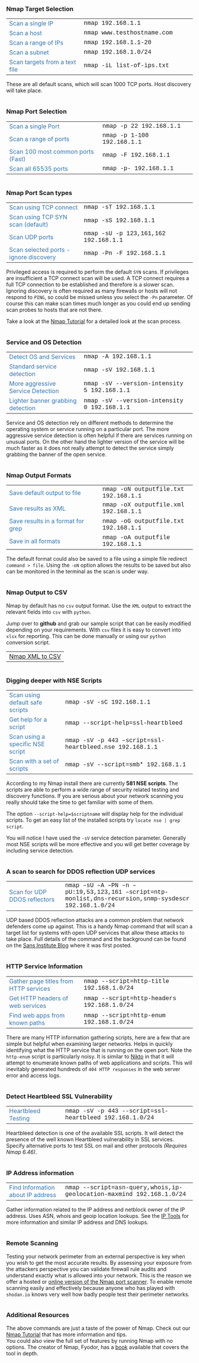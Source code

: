 
<h3>Nmap Target Selection</h3>
<table class="table table-condensed">
<tr class="btx-table-body-row btx-s-bg-bg">
<td style="color:#3276B1; width: 40%;">Scan a single IP</td>
<td style='font-family: "Courier 10 Pitch", Courier, monospace;'>nmap 192.168.1.1</td>
</tr>
<tr>
<td style="color:#3276B1; width: 40%;">Scan a host</td>
<td style='font-family: "Courier 10 Pitch", Courier, monospace;'>nmap www.testhostname.com</td>
<tr class="btx-table-body-row btx-s-bg-bg">
<td  style="color:#3276B1; width: 40%;">Scan a range of IPs</td>
<td style='font-family: "Courier 10 Pitch", Courier, monospace;'>nmap 192.168.1.1-20</td>
</tr>
<tr>
<td style="color:#3276B1; width: 40%;">Scan a subnet</td>
<td style='font-family: "Courier 10 Pitch", Courier, monospace;'>nmap 192.168.1.0/24</td>
</tr>
<tr class="btx-table-body-row btx-s-bg-bg">
<td style="color:#3276B1; width: 40%;">Scan targets from a text file</td>
<td style='font-family: "Courier 10 Pitch", Courier, monospace;'>nmap -iL list-of-ips.txt</td>
</tr>
</table>
<p>These are all default scans, which will scan 1000 TCP ports. Host discovery will take place.</p>
<div class="btx-col-12">
<div class="btx-item js-item-divider btx-divider btx-divider--single btx-center-align">
<div class="btx-divider-line btx-p-border-bg btx-p-border-border" style="width:100%; height:1px;"></div>
</div>
</div>
<p><a id="portselection"></a></p>
<h3>Nmap Port Selection</h3>
<table class="table table-condensed">
<tr class="btx-table-body-row btx-s-bg-bg">
<td style="color:#3276B1; width: 50%;">Scan a single Port</td>
<td style='font-family: "Courier 10 Pitch", Courier, monospace;'>nmap -p 22 192.168.1.1</td>
</tr>
<tr>
<td style="color:#3276B1; width: 50%;">Scan a range of ports</td>
<td style='font-family: "Courier 10 Pitch", Courier, monospace;'>nmap -p 1-100 192.168.1.1</td>
<tr class="btx-table-body-row btx-s-bg-bg">
<td  style="color:#3276B1; width: 50%;">Scan 100 most common ports (Fast)</td>
<td style='font-family: "Courier 10 Pitch", Courier, monospace;'>nmap -F 192.168.1.1</td>
</tr>
<tr>
<td style="color:#3276B1; width: 40%;">Scan all 65535 ports</td>
<td style='font-family: "Courier 10 Pitch", Courier, monospace;'>nmap -p- 192.168.1.1</td>
</tr>
</table>
<div class="btx-col-12">
<div class="btx-item js-item-divider btx-divider btx-divider--single btx-center-align">
<div class="btx-divider-line btx-p-border-bg btx-p-border-border" style="width:100%; height:1px;"></div>
</div>
</div>
<p><a id="scantypes"></a></p>
<h3>Nmap Port Scan types</h3>
<table class="table table-condensed">
<tr class="btx-table-body-row btx-s-bg-bg">
<td style="color:#3276B1; width: 40%;">Scan using TCP connect</td>
<td style='font-family: "Courier 10 Pitch", Courier, monospace;'>nmap -sT 192.168.1.1</td>
</tr>
<tr>
<td style="color:#3276B1; width: 40%;">Scan using TCP SYN scan (default)</td>
<td style='font-family: "Courier 10 Pitch", Courier, monospace;'>nmap -sS 192.168.1.1</td>
<tr class="btx-table-body-row btx-s-bg-bg">
<td  style="color:#3276B1; width: 40%;">Scan UDP ports</td>
<td style='font-family: "Courier 10 Pitch", Courier, monospace;'>nmap -sU -p 123,161,162 192.168.1.1</td>
</tr>
<tr>
<td style="color:#3276B1; width: 40%;">Scan selected ports - ignore discovery</td>
<td style='font-family: "Courier 10 Pitch", Courier, monospace;'>nmap -Pn -F 192.168.1.1</td>
</tr>
</table>
<p>Privileged access is required to perform the default <code>SYN</code> scans. If privileges are insufficient a TCP connect scan will be used. A TCP connect requires a full TCP connection to be established and therefore is a slower scan. Ignoring discovery is often required as many firewalls or hosts will not respond to <code>PING</code>, so could be missed unless you select the <code>-Pn</code> parameter. Of course this can make scan times much longer as you could end up sending scan probes to hosts that are not there.</p>
<p>Take a look at the <a href="/nmap-tutorial/">Nmap Tutorial</a> for a detailed look at the scan process.</p>
<div class="btx-col-12">
<div class="btx-item js-item-divider btx-divider btx-divider--single btx-center-align">
<div class="btx-divider-line btx-p-border-bg btx-p-border-border" style="width:100%; height:1px;"></div>
</div>
</div>
<p><a id="servicedetection"></a></p>
<h3>Service and OS Detection</h3>
<table class="table table-condensed">
<tr class="btx-table-body-row btx-s-bg-bg">
<td style="color:#3276B1; width: 40%;">Detect OS and Services</td>
<td style='font-family: "Courier 10 Pitch", Courier, monospace;'>nmap -A 192.168.1.1</td>
</tr>
<tr>
<td style="color:#3276B1; width: 40%;">Standard service detection</td>
<td style='font-family: "Courier 10 Pitch", Courier, monospace;'>nmap -sV 192.168.1.1</td>
<tr class="btx-table-body-row btx-s-bg-bg">
<td  style="color:#3276B1; width: 40%;">More aggressive Service Detection</td>
<td style='font-family: "Courier 10 Pitch", Courier, monospace;'>nmap -sV --version-intensity 5 192.168.1.1</td>
</tr>
<tr>
<td style="color:#3276B1; width: 40%;">Lighter banner grabbing detection</td>
<td style='font-family: "Courier 10 Pitch", Courier, monospace;'>nmap -sV --version-intensity 0 192.168.1.1</td>
</tr>
</table>
<p>Service and OS detection rely on different methods to determine the operating system or service running on a particular port. The more aggressive service detection is often helpful if there are services running on unusual ports. On the other hand the lighter version of the service will be much faster as it does not really attempt to detect the service simply grabbing the banner of the open service.</p>
<div class="btx-col-12">
<div class="btx-item js-item-divider btx-divider btx-divider--single btx-center-align">
<div class="btx-divider-line btx-p-border-bg btx-p-border-border" style="width:100%; height:1px;"></div>
</div>
</div>
<p><a id="outputformats"></a></p>
<h3>Nmap Output Formats</h3>
<table class="table table-condensed">
<tr class="btx-table-body-row btx-s-bg-bg">
<td style="color:#3276B1; width: 50%;">Save default output to file</td>
<td style='font-family: "Courier 10 Pitch", Courier, monospace;'>nmap -oN outputfile.txt 192.168.1.1</td>
</tr>
<tr>
<td style="color:#3276B1; width: 50%;">Save results as XML</td>
<td style='font-family: "Courier 10 Pitch", Courier, monospace;'>nmap -oX outputfile.xml 192.168.1.1</td>
<tr class="btx-table-body-row btx-s-bg-bg">
<td  style="color:#3276B1; width: 50%;">Save results in a format for grep</td>
<td style='font-family: "Courier 10 Pitch", Courier, monospace;'>nmap -oG outputfile.txt 192.168.1.1</td>
</tr>
<tr>
<td style="color:#3276B1; width: 50%;">Save in all formats</td>
<td style='font-family: "Courier 10 Pitch", Courier, monospace;'>nmap -oA outputfile 192.168.1.1</td>
</tr>
</table>
<p>The default format could also be saved to a file using a simple file redirect <code>command > file</code>. Using the <code>-oN</code> option allows the results to be saved but also can be monitored in the terminal as the scan is under way. </p>
<div class="btx-col-12">
<div class="btx-item js-item-divider btx-divider btx-divider--single btx-center-align">
<div class="btx-divider-line btx-p-border-bg btx-p-border-border" style="width:100%; height:1px;"></div>
</div>
</div>
<p><a id="nmap-csv"></a></p>
<h3>Nmap Output to CSV</h3>
<p>Nmap by default has no <code>csv</code> output format. Use the <code>XML</code> output to extract the relevant fields into <code>csv</code> with <code>python</code>.</p>
<p>Jump over to <strong>github</strong> and grab our sample script that can be easily modified depending on your requirements. With <code>csv</code> files it is easy to convert into <code>xlsx</code> for reporting. This can be done manually or using our <code>python</code> conversion script.</p>
<table class="table table-condensed">
<tr class="btx-table-body-row btx-s-bg-bg">
<td><a href="https://github.com/hackertarget/nmap-csv-xlsx" title="Nmap XML output to CSV">Nmap XML to CSV</a></td>
</tr>
</table>
<div class="btx-col-12">
<div class="btx-item js-item-divider btx-divider btx-divider--single btx-center-align">
<div class="btx-divider-line btx-p-border-bg btx-p-border-border" style="width:100%; height:1px;"></div>
</div>
</div>
<p><a id="nsescripts"></a></p>
<h3>Digging deeper with NSE Scripts</h3>
<table class="table table-condensed">
<tr class="btx-table-body-row btx-s-bg-bg">
<td style="color:#3276B1; width: 30%;">Scan using default safe scripts</td>
<td style='font-family: "Courier 10 Pitch", Courier, monospace;'>nmap -sV -sC 192.168.1.1</td>
</tr>
<tr>
<td style="color:#3276B1; width: 30%;">Get help for a script</td>
<td style='font-family: "Courier 10 Pitch", Courier, monospace;'>nmap --script-help=ssl-heartbleed</td>
</tr>
<tr class="btx-table-body-row btx-s-bg-bg">
<td style="color:#3276B1; width: 30%;">Scan using a specific NSE script</td>
<td style='font-family: "Courier 10 Pitch", Courier, monospace;'>nmap -sV -p 443 –script=ssl-heartbleed.nse 192.168.1.1</td>
<tr>
<td  style="color:#3276B1; width: 30%;">Scan with a set of scripts</td>
<td style='font-family: "Courier 10 Pitch", Courier, monospace;'>nmap -sV --script=smb* 192.168.1.1</td>
</tr>
</table>
<p>According to my Nmap install there are currently <strong>581 NSE scripts</strong>. The scripts are able to perform a wide range of security related testing and discovery functions. If you are serious about your network scanning you really should take the time to get familiar with some of them.</p>
<p>The option <code>--script-help=$scriptname</code> will display help for the individual scripts. To get an easy list of the installed scripts try <code>locate nse | grep script</code>. </p>
<p>You will notice I have used the <code>-sV</code> service detection parameter. Generally most NSE scripts will be more effective and you will get better coverage by including service detection.</p>
<div class="btx-col-12">
<div class="btx-item js-item-divider btx-divider btx-divider--single btx-center-align">
<div class="btx-divider-line btx-p-border-bg btx-p-border-border" style="width:100%; height:1px;"></div>
</div>
</div>
<p><a id="ddosreflectors"></a></p>
<h3>A scan to search for DDOS reflection UDP services</h3>
<table>
<tr class="btx-table-body-row btx-s-bg-bg">
<td  style="color:#3276B1; width: 30%;">Scan for UDP DDOS reflectors</td>
<td style='font-family: "Courier 10 Pitch", Courier, monospace;'>nmap –sU –A –PN –n –pU:19,53,123,161 –script=ntp-monlist,dns-recursion,snmp-sysdescr 192.168.1.0/24</td>
</tr>
</table>
<p>UDP based DDOS reflection attacks are a common problem that network defenders come up against. This is a handy Nmap command that will scan a target list for systems with open UDP services that allow these attacks to take place. Full details of the command and the background can be found on the <a href="https://isc.sans.edu/diary/Using+nmap+to+scan+for+DDOS+reflectors/18193">Sans Institute Blog</a> where it was first posted.</p>
<div class="btx-col-12">
<div class="btx-item js-item-divider btx-divider btx-divider--single btx-center-align">
<div class="btx-divider-line btx-p-border-bg btx-p-border-border" style="width:100%; height:1px;"></div>
</div>
</div>
<p><a id="httpinfo"></a></p>
<h3>HTTP Service Information</h3>
<table>
<tr class="btx-table-body-row btx-s-bg-bg">
<td  style="color:#3276B1; width: 40%;">Gather page titles from HTTP services</td>
<td style='font-family: "Courier 10 Pitch", Courier, monospace;'>nmap --script=http-title 192.168.1.0/24</td>
</tr>
<tr>
<td  style="color:#3276B1; width: 40%;">Get HTTP headers of web services</td>
<td style='font-family: "Courier 10 Pitch", Courier, monospace;'>nmap --script=http-headers 192.168.1.0/24</td>
</tr>
<tr class="btx-table-body-row btx-s-bg-bg">
<td  style="color:#3276B1; width: 40%;">Find web apps from known paths</td>
<td style='font-family: "Courier 10 Pitch", Courier, monospace;'>nmap --script=http-enum 192.168.1.0/24</td>
</tr>
</table>
<p>There are many HTTP information gathering scripts, here are a few that are simple but helpful when examining larger networks. Helps in quickly identifying what the HTTP service that is running on the open port. Note the <code>http-enum</code> script is particularly noisy. It is similar to <a href="/nikto-website-scanner/">Nikto</a> in that it will attempt to enumerate known paths of web applications and scripts. This will inevitably generated hundreds of <code>404 HTTP responses</code> in the web server error and access logs.</p>
<div class="btx-col-12">
<div class="btx-item js-item-divider btx-divider btx-divider--single btx-center-align">
<div class="btx-divider-line btx-p-border-bg btx-p-border-border" style="width:100%; height:1px;"></div>
</div>
</div>
<p><a id="heartbleed"></a></p>
<h3>Detect Heartbleed SSL Vulnerability</h3>
<table>
<tr class="btx-table-body-row btx-s-bg-bg">
<td  style="color:#3276B1; width: 30%;">Heartbleed Testing</td>
<td style='font-family: "Courier 10 Pitch", Courier, monospace;'>nmap -sV -p 443 --script=ssl-heartbleed 192.168.1.0/24</td>
</tr>
</table>
<p>Heartbleed detection is one of the available SSL scripts. It will detect the presence of the well known Heartbleed vulnerability in SSL services. Specify alternative ports to test SSL on mail and other protocols <em>(Requires Nmap 6.46)</em>.</p>
<div class="btx-col-12">
<div class="btx-item js-item-divider btx-divider btx-divider--single btx-center-align">
<div class="btx-divider-line btx-p-border-bg btx-p-border-border" style="width:100%; height:1px;"></div>
</div>
</div>
<p><a id="ipinfo"></a></p>
<h3>IP Address information</h3>
<table>
<tr class="btx-table-body-row btx-s-bg-bg">
<td  style="color:#3276B1; width: 30%;">Find Information about IP address</td>
<td style='font-family: "Courier 10 Pitch", Courier, monospace;'>nmap --script=asn-query,whois,ip-geolocation-maxmind 192.168.1.0/24</td>
</tr>
</table>
<p>Gather information related to the IP address and netblock owner of the IP address. Uses ASN, whois and geoip location lookups. See the <a href="/ip-tools/" title="IP and Domain Information Tools">IP Tools</a> for more information and similar IP address and DNS lookups.</p>
<div class="btx-col-12">
<div class="btx-item js-item-divider btx-divider btx-divider--single btx-center-align">
<div class="btx-divider-line btx-p-border-bg btx-p-border-border" style="width:100%; height:1px;"></div>
</div>
</div>
<p><a id="remotescanning"></a></p>
<h3>Remote Scanning</h3>
<p>Testing your network perimeter from an external perspective is key when you wish to get the most accurate results. By assessing your exposure from the attackers perspective you can validate firewall rule audits and understand exactly what is allowed into your network. This is the reason we offer a hosted or <a href="/nmap-online-port-scanner/" alt="online namp" title="Online Nmap Scanning" class="tooltips">online version of the Nmap port scanner</a>. To enable remote scanning easily and effectively because anyone who has played with <code>shodan.io</code> knows very well how badly people test their perimeter networks.</p>
<div class="btx-col-12">
<div class="btx-item js-item-divider btx-divider btx-divider--single btx-center-align">
<div class="btx-divider-line btx-p-border-bg btx-p-border-border" style="width:100%; height:1px;"></div>
</div>
</div>
<p><a id="additionalresources"></a></p>
<h3>Additional Resources</h3>
<p>The above commands are just a taste of the power of Nmap.  Check out our <a href="/nmap-tutorial/">Nmap Tutorial</a> that has more information and tips.<br />
You could also view the full set of features by running Nmap with no options. The creator of Nmap, Fyodor, has a <a href="https://nmap.org/book/">book</a> available that covers the tool in depth.</p>
<div class="btx-item js-item-space btx-space" style="height:20px;"></div>
<div class="btx-section js-dynamic-navbar btx-p-border-border btx-dark-scheme" data-index="6" data-scheme="dark">
<div class="btx-background" data-type="image" data-parallaxspeed="2" data-contentfade="" data-mobileparallax="">
<div class="btx-background-wrapper" style="height: 280.6px; transform: translateY(-66.45px);">
<div class="btx-background-inner" style="background-image:url(/wp-content/uploads/2018/03/datacenter.jpg); background-size:cover; background-position:center center; background-repeat:repeat;"></div>
</div>
<div class="btx-background-overlay btx-p-bg-bg" style="background-color:#1d1d1d; opacity:0.9;"></div>
</div>
<div class="btx-section-wrapper">
<div class="btx-container">
<div class="btx-row btx-row--main">
<div class="btx-col-12">
<div class="btx-item js-item-action btx-action btx-action--inline btx-left-align btx-s-bg-bg btx-p-border-border btx-action--left" style="padding-top:0px; padding-right:0px; padding-left:0px; padding-bottom:0px; background-color:transparent;">
<div class="btx-action-body" style="width:60%;">
<div class="btx-action-title btx-s-text-color btx-primary-font"><span style="color: rgb(255, 255, 255);">Know Your Network</span></div>
<div class="btx-action-subtitle"><span style="color: rgb(137, 137, 137);">Hosted Nmap for external port scanning</span></div>
</div>
<div class="btx-action-button">
<div class="btx-button btx-button--fill btx-button-hover--brand btx-button-size--medium btx-button-color--brand"><a class="btnx" href="https://hackertarget.com/use-cases/" style="border-radius:2px; border-width:1px;">USE NMAP ONLINE TODAY</a></div>
</div>
</div>
</div>
</div>
</div>
</div>
</div>
																					</div>
									
																			<!--Tag-->
										<div class="btx-post-tag btx-post-tag--icon btx-p-text-color">
											<i class="twf twf-tags"></i><a href="https://hackertarget.com/tag/nmap/" rel="tag">nmap</a>										</div>
									

								</div>

																	<!--Post Navigation-->
									

	<div class="btx-item js-item-navigation btx-navigation btx-navigation--bar btx-p-border-border with-top-border with-bottom-border">

									<div class="btx-navigation-previous">
					<a href="https://hackertarget.com/maltego-open-source-intelligence-gathering/" rel="prev"><i class="twf twf-ln-arrow-left"></i><div class="btx-navigation-content">
						 <span class="btx-navigation-label">Previous</span>
						 <span class="btx-navigation-title btx-s-text-color">Maltego &#8211; Open Source Intelligence Gathering</span>
					 </div></a>				</div>
			
							<div class="btx-navigation-next">
					<a href="https://hackertarget.com/samurai-and-backtrack-livecds-to-test-your-security/" rel="next"><div class="btx-navigation-content">
						 <span class="btx-navigation-label">Next</span>
						 <span class="btx-navigation-title btx-s-text-color">Samurai, BackTrack and Kali &#8211; LiveCD&#8217;s for Pentesting</span>
					 </div><i class="twf twf-ln-arrow-right"></i></a>				</div>
					
		
	</div>
								
																	<!--Related Post-->
									

	
			<div class="btx-relatedpost btx-relatedpost--grid">
			<div class="btx-relatedpost-heading">
								<div class="btx-heading btx-heading--default btx-heading--plain btx-s-text-border"><h3 class="btx-heading-text ">Related Posts</h3></div>			</div>

																			
									<div class="btx-row">
				
				
	<div class="btx-relatedpost-entry btx-col-3">
		<a href="https://hackertarget.com/nikto-2-1-0-released-and-rolled-out/" class="btx-relatedpost-entry-inner">
			
							<div class="btx-entry-content">
											<h4 class="btx-entry-title btx-s-text-color btx-secondary-font">Nikto 2.1.0 released and rolled out</h4>
					
											<div class="btx-entry-date">January 27, 2010</div>
									</div>
					</a>
	</div>

				
																			
				
				
	<div class="btx-relatedpost-entry btx-col-3">
		<a href="https://hackertarget.com/rkhunter-chkrootkit-wise-crackers-only/" class="btx-relatedpost-entry-inner">
			
							<div class="btx-entry-content">
											<h4 class="btx-entry-title btx-s-text-color btx-secondary-font">rkhunter &#038; chkrootkit: wise crackers only</h4>
					
											<div class="btx-entry-date">April 10, 2008</div>
									</div>
					</a>
	</div>

				
																			
				
				
	<div class="btx-relatedpost-entry btx-col-3">
		<a href="https://hackertarget.com/automated-web-application-scanners/" class="btx-relatedpost-entry-inner">
			
							<div class="btx-entry-content">
											<h4 class="btx-entry-title btx-s-text-color btx-secondary-font">Automated Web Application Scanners</h4>
					
											<div class="btx-entry-date">April 4, 2008</div>
									</div>
					</a>
	</div>

				
																			
				
				
	<div class="btx-relatedpost-entry btx-col-3">
		<a href="https://hackertarget.com/testing-wordpress-password-security-with-metasploit/" class="btx-relatedpost-entry-inner">
			
							<div class="btx-entry-content">
											<h4 class="btx-entry-title btx-s-text-color btx-secondary-font">Testing WordPress Password Security with Metasploit</h4>
					
											<div class="btx-entry-date">June 1, 2011</div>
									</div>
					</a>
	</div>

									</div>
				
								</div>
									
																	<!--Comment-->
																								</div>
						</div>

											</div>
				</div>
			</article>
		</main>
	


			<footer class="btx-footer btx-dark-scheme type-footer-bottombar">

									<div class="btx-footer-widgets btx-left-align">
						<div class="btx-container">
							<div class="btx-footer-widgets-content">
								<div class="btx-row">

																														<div class="btx-footer-column btx-p-border-border btx-col-4">
												<div class="btx-widgets">
													<ul class="btx-widgets-list">
														<li id="text-31" class="widget widget_text"><div class="btx-heading btx-heading--default btx-heading--plain btx-s-text-border"><h3 class="btx-heading-text ">About</h3></div>			<div class="textwidget"><span style="font-size: 14px; margin-right: 50px; ">From attack surface discovery to vulnerability identification, we host tools to make the job of securing your systems easier.</span><br><br><a href="/scan-membership/"><span class="label label-danger" style="padding: 8px;">Membership</span></a> <a href="/use-cases/"><span class="label label-default" style="padding: 8px;">Learn More</span></a>

</div>
		</li>
													</ul>
												</div>
											</div>
																																								<div class="btx-footer-column btx-p-border-border btx-col-4">
												<div class="btx-widgets">
													<ul class="btx-widgets-list">
														<li id="text-38" class="widget widget_text"><div class="btx-heading btx-heading--default btx-heading--plain btx-s-text-border"><h3 class="btx-heading-text ">Connect</h3></div>			<div class="textwidget"><div class="btx-widgets right">
<div class="widget btx-widget-social">
<div class="btx-social btx-social--plain">
<div class="btx-social-inner">
<a title="hackertarget official github" href="https://github.com/hackertarget" class="btx-social-item btx-social-facebook" target="_blank" rel="noopener noreferrer"><span class="btx-icon btx-icon--with-hover btx-icon--plain btx-icon--hover-plain btx-icon--large"><span class="btx-icon-normal btx-icon-plain btx-p-text-color"><i class="twf twf-github"></i></span><span class="btx-icon-hover btx-icon-plain btx-p-brand-color"><i class="twf twf-github"></i></span></span></a><a href="https://www.facebook.com/hackertarget" class="btx-social-item btx-social-facebook" target="_blank" rel="noopener noreferrer"><span class="btx-icon btx-icon--with-hover btx-icon--plain btx-icon--hover-plain btx-icon--large"><span class="btx-icon-normal btx-icon-plain btx-p-text-color"><i class="twf twf-facebook"></i></span><span class="btx-icon-hover btx-icon-plain btx-p-brand-color"><i class="twf twf-facebook"></i></span></span></a><a href="https://www.twitter.com/hackertarget" class="btx-social-item btx-social-twitter" target="_blank" rel="noopener noreferrer"><span class="btx-icon btx-icon--with-hover btx-icon--plain btx-icon--hover-plain btx-icon--large"><span class="btx-icon-normal btx-icon-plain btx-p-text-color"><i class="twf twf-twitter"></i></span><span class="btx-icon-hover btx-icon-plain btx-p-brand-color"><i class="twf twf-twitter"></i></span></span></a><a href="https://hackertarget.com/contact/" class="btx-social-item btx-social-email"><span class="btx-icon btx-icon--with-hover btx-icon--plain btx-icon--hover-plain btx-icon--large"><span class="btx-icon-normal btx-icon-plain btx-p-text-color"><i class="twf twf-envelope"></i></span><span class="btx-icon-hover btx-icon-plain btx-p-brand-color"><i class="twf twf-envelope"></i></span></span></a>														</div>
</p></div>
</p></div>
</p></div>
</div>
		</li>
													</ul>
												</div>
											</div>
																																								<div class="btx-footer-column btx-p-border-border btx-col-4">
												<div class="btx-widgets">
													<ul class="btx-widgets-list">
														<li id="text-37" class="widget widget_text"><div class="btx-heading btx-heading--default btx-heading--plain btx-s-text-border"><h3 class="btx-heading-text ">Mailing List</h3></div>			<div class="textwidget"><span style="line-height: 22px; font-size: 14px; font-weight: bold;">Subscribe to the low volume list</span><br>
<span style="font-size: 12px;">Security news, site updates and more.</span><br>
<!-- MailChimp for WordPress v2.3.16 - https://wordpress.org/plugins/mailchimp-for-wp/ --><div id="mc4wp-form-2" class="form mc4wp-form"><form method="post" ><p>
	<input type="email" id="mc4wp_email" name="EMAIL" placeholder="Your email address" required />
</p>

<p>
	<input type="submit" value="Sign up" class="btn btn-success" />
</p><div style="position: absolute; left: -5000px;"><input type="text" name="_mc4wp_ho_bee46747e99d6566c1dee1742b84c3ab" value="" tabindex="-1" autocomplete="off" /></div><input type="hidden" name="_mc4wp_timestamp" value="1637123530" /><input type="hidden" name="_mc4wp_form_id" value="0" /><input type="hidden" name="_mc4wp_form_element_id" value="mc4wp-form-2" /><input type="hidden" name="_mc4wp_form_submit" value="1" /><input type="hidden" name="_mc4wp_form_nonce" value="fd7a3ece4a" /></form></div><!-- / MailChimp for WordPress Plugin --></div>
		</li>
													</ul>
												</div>
											</div>
																			
								</div>
							</div>
						</div>
					</div>
				
									<div class="btx-bottombar btx-p-border-border">
						<div class="btx-container">
<div class="btx-bottombar-content btx-p-border-border">
	<div class="btx-widgets left">
   		<div class="widget btx-widget-text">© 2021 Hacker Target Pty Ltd - ACN 600827263 | <a href="/terms/" style="color: #fff;">Terms of Use</a> &amp; <a href="/privacy-policy/" style="color: #fff;">Privacy Policy</a> | Powered by Open Source Software</div>
	</div>
	<div class="btx-widgets right">
 		<div class="widget btx-widget-social">
			<div class="btx-social btx-social--plain">
				<div class="btx-social-inner">
<a href="https://github.com/hackertarget" class="btx-social-item btx-social-facebook" target="_blank"><span class="btx-icon btx-icon--with-hover btx-icon--plain btx-icon--hover-plain btx-icon--small"><span class="btx-icon-normal btx-icon-plain btx-p-text-color"><i class="twf twf-github"></i></span><span class="btx-icon-hover btx-icon-plain btx-p-brand-color"><i class="twf twf-github"></i></span></span><a href="https://www.facebook.com/hackertarget" class="btx-social-item btx-social-facebook" target="_blank"><span class="btx-icon btx-icon--with-hover btx-icon--plain btx-icon--hover-plain btx-icon--small"><span class="btx-icon-normal btx-icon-plain btx-p-text-color"><i class="twf twf-facebook"></i></span><span class="btx-icon-hover btx-icon-plain btx-p-brand-color"><i class="twf twf-facebook"></i></span></span></a><a href="https://www.twitter.com/hackertarget" class="btx-social-item btx-social-twitter" target="_blank"><span class="btx-icon btx-icon--with-hover btx-icon--plain btx-icon--hover-plain btx-icon--small"><span class="btx-icon-normal btx-icon-plain btx-p-text-color"><i class="twf twf-twitter"></i></span><span class="btx-icon-hover btx-icon-plain btx-p-brand-color"><i class="twf twf-twitter"></i></span></span></a><a href="https://hackertarget.com/contact/" class="btx-social-item btx-social-email"><span class="btx-icon btx-icon--with-hover btx-icon--plain btx-icon--hover-plain btx-icon--small"><span class="btx-icon-normal btx-icon-plain btx-p-text-color"><i class="twf twf-envelope"></i></span><span class="btx-icon-hover btx-icon-plain btx-p-brand-color"><i class="twf twf-envelope"></i></span></span></a>														</div>
													</div>
												</div>
											
										</div>
																																		
							</div>
						</div>
					</div>
				
			</footer>

		</div>
		












<script type='text/javascript' id='wp-polyfill-js-after'>
( 'fetch' in window ) || document.write( '<script src="https://hackertarget.com/wp-includes/js/dist/vendor/wp-polyfill-fetch.min.js?ver=3.0.0"></scr' + 'ipt>' );( document.contains ) || document.write( '<script src="https://hackertarget.com/wp-includes/js/dist/vendor/wp-polyfill-node-contains.min.js?ver=3.42.0"></scr' + 'ipt>' );( window.DOMRect ) || document.write( '<script src="https://hackertarget.com/wp-includes/js/dist/vendor/wp-polyfill-dom-rect.min.js?ver=3.42.0"></scr' + 'ipt>' );( window.URL && window.URL.prototype && window.URLSearchParams ) || document.write( '<script src="https://hackertarget.com/wp-includes/js/dist/vendor/wp-polyfill-url.min.js?ver=3.6.4"></scr' + 'ipt>' );( window.FormData && window.FormData.prototype.keys ) || document.write( '<script src="https://hackertarget.com/wp-includes/js/dist/vendor/wp-polyfill-formdata.min.js?ver=3.0.12"></scr' + 'ipt>' );( Element.prototype.matches && Element.prototype.closest ) || document.write( '<script src="https://hackertarget.com/wp-includes/js/dist/vendor/wp-polyfill-element-closest.min.js?ver=2.0.2"></scr' + 'ipt>' );
</script>



<script type='text/javascript' id='cookie-notice-front-js-extra'>
/* <![CDATA[ */
var cnArgs = {"ajaxUrl":"https:\/\/hackertarget.com\/wp-admin\/admin-ajax.php","nonce":"18568677c2","hideEffect":"fade","position":"bottom","onScroll":"0","onScrollOffset":"100","onClick":"0","cookieName":"cookie_notice_accepted","cookieTime":"2592000","cookieTimeRejected":"2592000","cookiePath":"\/","cookieDomain":"","redirection":"0","cache":"1","refuse":"0","revokeCookies":"0","revokeCookiesOpt":"automatic","secure":"1"};
/* ]]> */
</script>

                			            
                        
		
		<!-- Cookie Notice plugin v2.1.5 by Hu-manity.co https://hu-manity.co/ -->
		<div id="cookie-notice" role="dialog" class="cookie-notice-hidden cookie-revoke-hidden cn-position-bottom" aria-label="Cookie Notice" style="background-color: rgba(0,0,0,1);"><div class="cookie-notice-container" style="color: #fff;"><span id="cn-notice-text" class="cn-text-container">We use cookies to ensure that we give you the best experience on our site. If you continue to use this site we assume that you accept this.</span><span id="cn-notice-buttons" class="cn-buttons-container"><a href="#" id="cn-accept-cookie" data-cookie-set="accept" class="cn-set-cookie cn-button button" aria-label="Ok">Ok</a></span><a href="javascript:void(0);" id="cn-close-notice" data-cookie-set="accept" class="cn-close-icon" aria-label="Ok"></a></div>
			
		</div>
		<!-- / Cookie Notice plugin -->	<script defer src="https://hackertarget.com/wp-content/cache/autoptimize/js/autoptimize_2e92d4656cec5efa682ecb0ceee54c96.js"></script></body>

